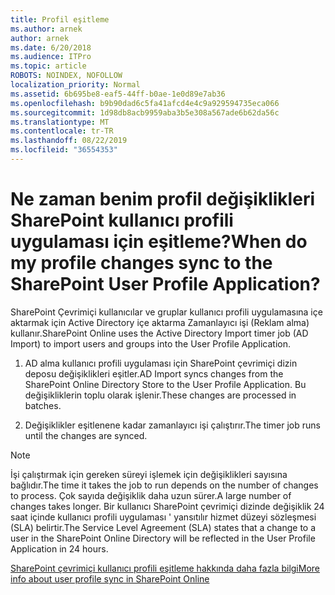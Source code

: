 ```yaml
---
title: Profil eşitleme
ms.author: arnek
author: arnek
ms.date: 6/20/2018
ms.audience: ITPro
ms.topic: article
ROBOTS: NOINDEX, NOFOLLOW
localization_priority: Normal
ms.assetid: 6b695be8-eaf5-44ff-b0ae-1e0d89e7ab36
ms.openlocfilehash: b9b90dad6c5fa41afcd4e4c9a929594735eca066
ms.sourcegitcommit: 1d98db8acb9959aba3b5e308a567ade6b62da56c
ms.translationtype: MT
ms.contentlocale: tr-TR
ms.lasthandoff: 08/22/2019
ms.locfileid: "36554353"
---
```

# <a name="when-do-my-profile-changes-sync-to-the-sharepoint-user-profile-application"></a><span data-ttu-id="1f4bd-102">Ne zaman benim profil değişiklikleri SharePoint kullanıcı profili uygulaması için eşitleme?</span><span class="sxs-lookup"><span data-stu-id="1f4bd-102">When do my profile changes sync to the SharePoint User Profile Application?</span></span>

<span data-ttu-id="1f4bd-103">SharePoint Çevrimiçi kullanıcılar ve gruplar kullanıcı profili uygulamasına içe aktarmak için Active Directory içe aktarma Zamanlayıcı işi (Reklam alma) kullanır.</span><span class="sxs-lookup"><span data-stu-id="1f4bd-103">SharePoint Online uses the Active Directory Import timer job (AD Import) to import users and groups into the User Profile Application.</span></span> 
  
1. <span data-ttu-id="1f4bd-104">AD alma kullanıcı profili uygulaması için SharePoint çevrimiçi dizin deposu değişiklikleri eşitler.</span><span class="sxs-lookup"><span data-stu-id="1f4bd-104">AD Import syncs changes from the SharePoint Online Directory Store to the User Profile Application.</span></span> <span data-ttu-id="1f4bd-105">Bu değişikliklerin toplu olarak işlenir.</span><span class="sxs-lookup"><span data-stu-id="1f4bd-105">These changes are processed in batches.</span></span>
    
2. <span data-ttu-id="1f4bd-106">Değişiklikler eşitlenene kadar zamanlayıcı işi çalıştırır.</span><span class="sxs-lookup"><span data-stu-id="1f4bd-106">The timer job runs until the changes are synced.</span></span>
    
> [!NOTE]
> <span data-ttu-id="1f4bd-107">İşi çalıştırmak için gereken süreyi işlemek için değişiklikleri sayısına bağlıdır.</span><span class="sxs-lookup"><span data-stu-id="1f4bd-107">The time it takes the job to run depends on the number of changes to process.</span></span> <span data-ttu-id="1f4bd-108">Çok sayıda değişiklik daha uzun sürer.</span><span class="sxs-lookup"><span data-stu-id="1f4bd-108">A large number of changes takes longer.</span></span> <span data-ttu-id="1f4bd-109">Bir kullanıcı SharePoint çevrimiçi dizinde değişiklik 24 saat içinde kullanıcı profili uygulaması ' yansıtılır hizmet düzeyi sözleşmesi (SLA) belirtir.</span><span class="sxs-lookup"><span data-stu-id="1f4bd-109">The Service Level Agreement (SLA) states that a change to a user in the SharePoint Online Directory will be reflected in the User Profile Application in 24 hours.</span></span> 
  
[<span data-ttu-id="1f4bd-110">SharePoint çevrimiçi kullanıcı profili eşitleme hakkında daha fazla bilgi</span><span class="sxs-lookup"><span data-stu-id="1f4bd-110">More info about user profile sync in SharePoint Online</span></span>](https://go.microsoft.com/fwlink/?linkid=875671)
  

